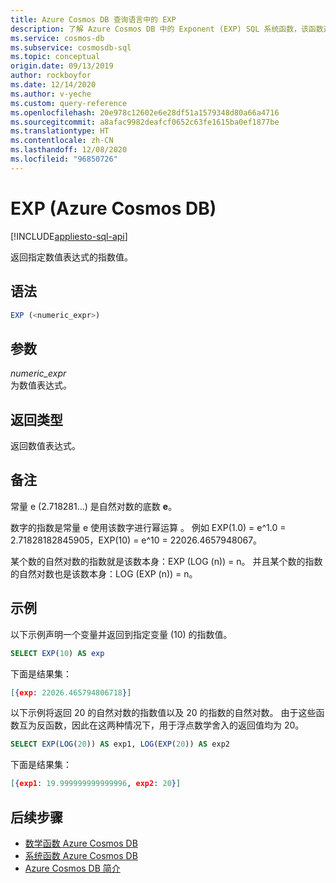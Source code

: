 ```yaml
---
title: Azure Cosmos DB 查询语言中的 EXP
description: 了解 Azure Cosmos DB 中的 Exponent (EXP) SQL 系统函数，该函数返回指定数值表达式的指数值
ms.service: cosmos-db
ms.subservice: cosmosdb-sql
ms.topic: conceptual
origin.date: 09/13/2019
author: rockboyfor
ms.date: 12/14/2020
ms.author: v-yeche
ms.custom: query-reference
ms.openlocfilehash: 20e978c12602e6e28df51a1579348d80a66a4716
ms.sourcegitcommit: a8afac9982deafcf0652c63fe1615ba0ef1877be
ms.translationtype: HT
ms.contentlocale: zh-CN
ms.lasthandoff: 12/08/2020
ms.locfileid: "96850726"
---
```

# <a name="exp-azure-cosmos-db"></a>EXP (Azure Cosmos DB)
[!INCLUDE[appliesto-sql-api](includes/appliesto-sql-api.md)]

 返回指定数值表达式的指数值。  

## <a name="syntax"></a>语法

```sql
EXP (<numeric_expr>)  
```  

## <a name="arguments"></a>参数

*numeric_expr*  
  为数值表达式。  

## <a name="return-types"></a>返回类型

  返回数值表达式。  

## <a name="remarks"></a>备注

  常量 e (2.718281…) 是自然对数的底数 **e**。  

  数字的指数是常量 e 使用该数字进行幂运算  。 例如 EXP(1.0) = e^1.0 = 2.71828182845905，EXP(10) = e^10 = 22026.4657948067。 

  某个数的自然对数的指数就是该数本身：EXP (LOG (n)) = n。 并且某个数的指数的自然对数也是该数本身：LOG (EXP (n)) = n。  

## <a name="examples"></a>示例

  以下示例声明一个变量并返回到指定变量 (10) 的指数值。  

```sql
SELECT EXP(10) AS exp  
```  

 下面是结果集：  

```json
[{exp: 22026.465794806718}]  
```  

 以下示例将返回 20 的自然对数的指数值以及 20 的指数的自然对数。 由于这些函数互为反函数，因此在这两种情况下，用于浮点数学舍入的返回值均为 20。 

```sql
SELECT EXP(LOG(20)) AS exp1, LOG(EXP(20)) AS exp2  
```  

 下面是结果集：  

```json
[{exp1: 19.999999999999996, exp2: 20}]  
```  

## <a name="next-steps"></a>后续步骤

- [数学函数 Azure Cosmos DB](sql-query-mathematical-functions.md)
- [系统函数 Azure Cosmos DB](sql-query-system-functions.md)
- [Azure Cosmos DB 简介](introduction.md)

<!-- Update_Description: update meta properties, wording update, update link -->